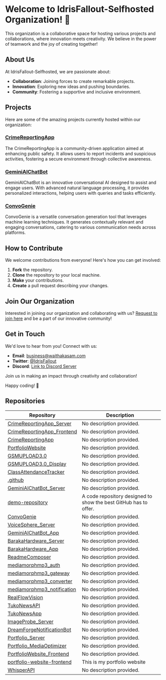 # Welcome to IdrisFallout-Selfhosted Organization! 🚀

This organization is a collaborative space for hosting various projects and collaborations, where innovation meets creativity. We believe in the power of teamwork and the joy of creating together!

## About Us

At IdrisFallout-Selfhosted, we are passionate about:

- **Collaboration**: Joining forces to create remarkable projects.
- **Innovation**: Exploring new ideas and pushing boundaries.
- **Community**: Fostering a supportive and inclusive environment.

## Projects

Here are some of the amazing projects currently hosted within our organization:

### [CrimeReportingApp](https://github.com/IdrisFallout-Selfhosted/CrimeReportingApp)
The CrimeReportingApp is a community-driven application aimed at enhancing public safety. It allows users to report incidents and suspicious activities, fostering a secure environment through collective awareness.

### [GeminiAIChatBot](https://github.com/IdrisFallout-Selfhosted/GeminiAIChatBot)
GeminiAIChatBot is an innovative conversational AI designed to assist and engage users. With advanced natural language processing, it provides personalized interactions, helping users with queries and tasks efficiently.

### [ConvoGenie](https://github.com/IdrisFallout-Selfhosted/ConvoGenie)
ConvoGenie is a versatile conversation generation tool that leverages machine learning techniques. It generates contextually relevant and engaging conversations, catering to various communication needs across platforms.

## How to Contribute

We welcome contributions from everyone! Here's how you can get involved:

1. **Fork** the repository.
2. **Clone** the repository to your local machine.
3. **Make** your contributions.
4. **Create** a pull request describing your changes.

## Join Our Organization

Interested in joining our organization and collaborating with us? [Request to join here](mailto:waithakasam2017@gmail.com) and be a part of our innovative community!

## Get in Touch

We'd love to hear from you! Connect with us:

- **Email**: [business@waithakasam.com](mailto:business@waithakasam.com)
- **Twitter**: [@IdrisFallout](https://twitter.com/IdrisFallout)
- **Discord**: [Link to Discord Server](https://discord.gg/ntkyAxvFc4)

Join us in making an impact through creativity and collaboration!

Happy coding! 🌟

## Repositories

| Repository | Description |
|------------|-------------|
| [CrimeReportingApp_Server](https://github.com/IdrisFallout-Selfhosted/CrimeReportingApp_Server) | No description provided. |
| [CrimeReportingApp_Frontend](https://github.com/IdrisFallout-Selfhosted/CrimeReportingApp_Frontend) | No description provided. |
| [CrimeReportingApp](https://github.com/IdrisFallout-Selfhosted/CrimeReportingApp) | No description provided. |
| [PortfolioWebsite](https://github.com/IdrisFallout-Selfhosted/PortfolioWebsite) | No description provided. |
| [GSMUPLOAD3.0](https://github.com/IdrisFallout-Selfhosted/GSMUPLOAD3.0) | No description provided. |
| [GSMUPLOAD3.0_Display](https://github.com/IdrisFallout-Selfhosted/GSMUPLOAD3.0_Display) | No description provided. |
| [ClassAttendanceTracker](https://github.com/IdrisFallout-Selfhosted/ClassAttendanceTracker) | No description provided. |
| [.github](https://github.com/IdrisFallout-Selfhosted/.github) | No description provided. |
| [GeminiAIChatBot_Server](https://github.com/IdrisFallout-Selfhosted/GeminiAIChatBot_Server) | No description provided. |
| [demo-repository](https://github.com/IdrisFallout-Selfhosted/demo-repository) | A code repository designed to show the best GitHub has to offer. |
| [ConvoGenie](https://github.com/IdrisFallout-Selfhosted/ConvoGenie) | No description provided. |
| [VoiceSphere_Server](https://github.com/IdrisFallout-Selfhosted/VoiceSphere_Server) | No description provided. |
| [GeminiAIChatBot_App](https://github.com/IdrisFallout-Selfhosted/GeminiAIChatBot_App) | No description provided. |
| [BarakaHardware_Server](https://github.com/IdrisFallout-Selfhosted/BarakaHardware_Server) | No description provided. |
| [BarakaHardware_App](https://github.com/IdrisFallout-Selfhosted/BarakaHardware_App) | No description provided. |
| [ReadmeComposer](https://github.com/IdrisFallout-Selfhosted/ReadmeComposer) | No description provided. |
| [mediamorphmp3_auth](https://github.com/IdrisFallout-Selfhosted/mediamorphmp3_auth) | No description provided. |
| [mediamorphmp3_gateway](https://github.com/IdrisFallout-Selfhosted/mediamorphmp3_gateway) | No description provided. |
| [mediamorphmp3_converter](https://github.com/IdrisFallout-Selfhosted/mediamorphmp3_converter) | No description provided. |
| [mediamorphmp3_notification](https://github.com/IdrisFallout-Selfhosted/mediamorphmp3_notification) | No description provided. |
| [RealFlowVision](https://github.com/IdrisFallout-Selfhosted/RealFlowVision) | No description provided. |
| [TukoNewsAPI](https://github.com/IdrisFallout-Selfhosted/TukoNewsAPI) | No description provided. |
| [TukoNewsApp](https://github.com/IdrisFallout-Selfhosted/TukoNewsApp) | No description provided. |
| [ImageProbe_Server](https://github.com/IdrisFallout-Selfhosted/ImageProbe_Server) | No description provided. |
| [DreamForgeNotificationBot](https://github.com/IdrisFallout-Selfhosted/DreamForgeNotificationBot) | No description provided. |
| [Portfolio_Server](https://github.com/IdrisFallout-Selfhosted/Portfolio_Server) | No description provided. |
| [Portfolio_MediaOptimizer](https://github.com/IdrisFallout-Selfhosted/Portfolio_MediaOptimizer) | No description provided. |
| [PortfolioWebsite_Frontend](https://github.com/IdrisFallout-Selfhosted/PortfolioWebsite_Frontend) | No description provided. |
| [portfolio-website-frontend](https://github.com/IdrisFallout-Selfhosted/portfolio-website-frontend) | This is my portfolio website |
| [WhisperAPI](https://github.com/IdrisFallout-Selfhosted/WhisperAPI) | No description provided. |
